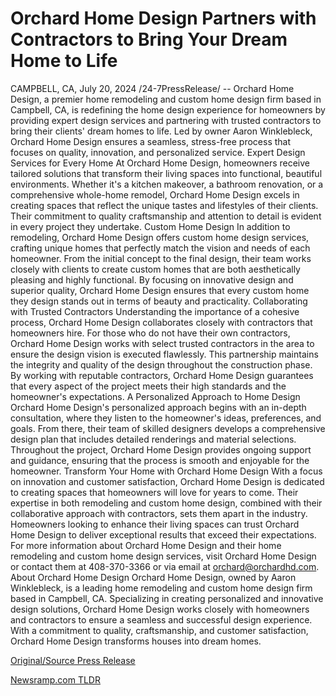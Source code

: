 # Orchard Home Design Partners with Contractors to Bring Your Dream Home to Life

CAMPBELL, CA, July 20, 2024 /24-7PressRelease/ -- Orchard Home Design, a premier home remodeling and custom home design firm based in Campbell, CA, is redefining the home design experience for homeowners by providing expert design services and partnering with trusted contractors to bring their clients' dream homes to life. Led by owner Aaron Winklebleck, Orchard Home Design ensures a seamless, stress-free process that focuses on quality, innovation, and personalized service.  Expert Design Services for Every Home  At Orchard Home Design, homeowners receive tailored solutions that transform their living spaces into functional, beautiful environments. Whether it's a kitchen makeover, a bathroom renovation, or a comprehensive whole-home remodel, Orchard Home Design excels in creating spaces that reflect the unique tastes and lifestyles of their clients. Their commitment to quality craftsmanship and attention to detail is evident in every project they undertake.  Custom Home Design  In addition to remodeling, Orchard Home Design offers custom home design services, crafting unique homes that perfectly match the vision and needs of each homeowner. From the initial concept to the final design, their team works closely with clients to create custom homes that are both aesthetically pleasing and highly functional. By focusing on innovative design and superior quality, Orchard Home Design ensures that every custom home they design stands out in terms of beauty and practicality.  Collaborating with Trusted Contractors  Understanding the importance of a cohesive process, Orchard Home Design collaborates closely with contractors that homeowners hire. For those who do not have their own contractors, Orchard Home Design works with select trusted contractors in the area to ensure the design vision is executed flawlessly. This partnership maintains the integrity and quality of the design throughout the construction phase. By working with reputable contractors, Orchard Home Design guarantees that every aspect of the project meets their high standards and the homeowner's expectations.  A Personalized Approach to Home Design  Orchard Home Design's personalized approach begins with an in-depth consultation, where they listen to the homeowner's ideas, preferences, and goals. From there, their team of skilled designers develops a comprehensive design plan that includes detailed renderings and material selections. Throughout the project, Orchard Home Design provides ongoing support and guidance, ensuring that the process is smooth and enjoyable for the homeowner.  Transform Your Home with Orchard Home Design  With a focus on innovation and customer satisfaction, Orchard Home Design is dedicated to creating spaces that homeowners will love for years to come. Their expertise in both remodeling and custom home design, combined with their collaborative approach with contractors, sets them apart in the industry. Homeowners looking to enhance their living spaces can trust Orchard Home Design to deliver exceptional results that exceed their expectations.  For more information about Orchard Home Design and their home remodeling and custom home design services, visit Orchard Home Design or contact them at 408-370-3366 or via email at orchard@orchardhd.com.  About Orchard Home Design  Orchard Home Design, owned by Aaron Winklebleck, is a leading home remodeling and custom home design firm based in Campbell, CA. Specializing in creating personalized and innovative design solutions, Orchard Home Design works closely with homeowners and contractors to ensure a seamless and successful design experience. With a commitment to quality, craftsmanship, and customer satisfaction, Orchard Home Design transforms houses into dream homes. 

[Original/Source Press Release](https://www.24-7pressrelease.com/press-release/512672/orchard-home-design-partners-with-contractors-to-bring-your-dream-home-to-life) 

[Newsramp.com TLDR](https://newsramp.com/None) 